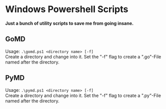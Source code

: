 # Windows Powershell Scripts

**Just a bunch of utility scripts to save me from going insane.**

## GoMD
Usage: ```.\gomd.ps1 <directory name> [-f]```  
Create a directory and change into it. Set the "-f" flag to create a ".go"-File named after the directory.

## PyMD
Usage: ```.\pymd.ps1 <directory name> [-f]```  
Create a directory and change into it. Set the "-f" flag to create a ".py"-File named after the directory.
